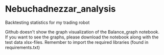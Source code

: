# Nebuchadnezzar_analysis
Backtesting statistics for my trading robot

Github doesn't show the graph visualization of the Balance_graph notebook. If you want to see the graphs, please download the notebook along with the test data xlsx-files. Remember to import the required libraries (found in requirements.txt)
